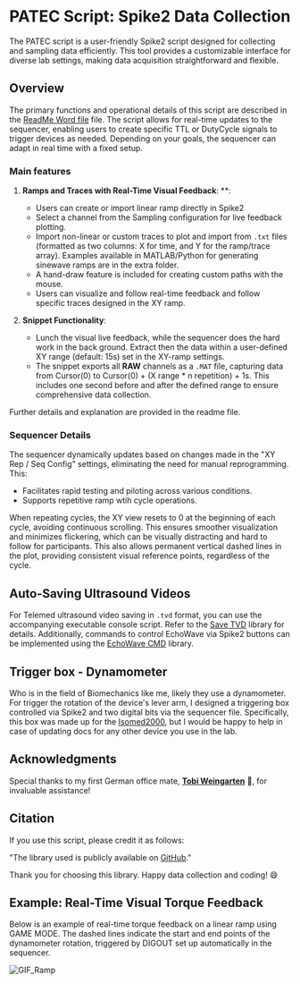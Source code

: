 # PATEC Script: Spike2 Data Collection

The PATEC script is a user-friendly Spike2 script designed for collecting and sampling data efficiently. This tool provides a customizable interface for diverse lab settings, making data acquisition straightforward and flexible.

## Overview
The primary functions and operational details of this script are described in the [ReadMe Word file](https://github.com/PaulT95/Spike2_Collecting/blob/main/Spike_Config_FINALE/Extra/Patec_ReadMe.docx) file. The script allows for real-time updates to the sequencer, enabling users to create specific TTL or DutyCycle signals to trigger devices as needed. Depending on your goals, the sequencer can adapt in real time with a fixed setup.

### Main features
1. **Ramps and Traces with Real-Time Visual Feedback**:
**:
   - Users can create or import linear ramp directly in Spike2
   - Select a channel from the Sampling configuration for live feedback plotting.
   - Import non-linear or custom traces to plot and import from `.txt` files (formatted as two columns: X for time, and Y for the ramp/trace array). Examples available in MATLAB/Python for generating sinewave ramps are in the extra folder.
   - A hand-draw feature is included for creating custom paths with the mouse.
   - Users can visualize and follow real-time feedback and follow specific traces designed in the XY ramp.

2. **Snippet Functionality**:
   - Lunch the visual live feedback, while the sequencer does the hard work in the back ground. Extract then the data within a user-defined XY range (default: 15s) set in the XY-ramp settings.
   - The snippet exports all **RAW** channels as a `.MAT` file, capturing data from Cursor(0) to Cursor(0) + (X range * n repetition) + 1s. This includes one second before and after the defined range to ensure comprehensive data collection.

Further details and explanation are provided in the readme file.

### Sequencer Details
The sequencer dynamically updates based on changes made in the "XY Rep / Seq Config" settings, eliminating the need for manual reprogramming. This:
   - Facilitates rapid testing and piloting across various conditions.
   - Supports repetitive ramp wtih cycle operations.

When repeating cycles, the XY view resets to 0 at the beginning of each cycle, avoiding continuous scrolling. This ensures smoother visualization and minimizes flickering, which can be visually distracting and hard to follow for participants. This also allows permanent vertical dashed lines in the plot, providing consistent visual reference points, regardless of the cycle.

## Auto-Saving Ultrasound Videos
For Telemed ultrasound video saving in `.tvd` format, you can use the accompanying executable console script. Refer to the [Save TVD](https://github.com/PaulT95/Save_TVD_exe) library for details. Additionally, commands to control EchoWave via Spike2 buttons can be implemented using the [EchoWave CMD](https://github.com/PaulT95/EchoWave_cmd) library.

## Trigger box - Dynamometer
Who is in the field of Biomechanics like me, likely they use a dynamometer. For trigger the rotation of the device's lever arm, I designed a triggering box controlled via Spike2 and two digital bits via the sequencer file. Specifically, this box was made up for the [Isomed2000](http://www.isomed2000.de/prod.im.intro.php?lc=de_il), but I would be happy to help in case of updating docs for any other device you use in the lab. 

## Acknowledgments
Special thanks to my first German office mate, **[Tobi Weingarten](https://github.com/vinjardin)** 🍇, for invaluable assistance!

## Citation
If you use this script, please credit it as follows:

"The library used is publicly available on [GitHub](https://github.com/PaulT95/Spike2_Collecting)."

Thank you for choosing this library. Happy data collection and coding! 😄

## Example: Real-Time Visual Torque Feedback
Below is an example of real-time torque feedback on a linear ramp using GAME MODE. The dashed lines indicate the start and end points of the dynamometer rotation, triggered by DIGOUT set up automatically in the sequencer.

![GIF_Ramp](https://user-images.githubusercontent.com/73119114/177746110-d5c6240d-1af0-44d8-83c9-f5e2dd74e2d0.gif)
